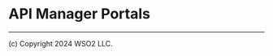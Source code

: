 # API Manager Portals

--------------------------------------------------------------------------------
(c) Copyright 2024 WSO2 LLC.
